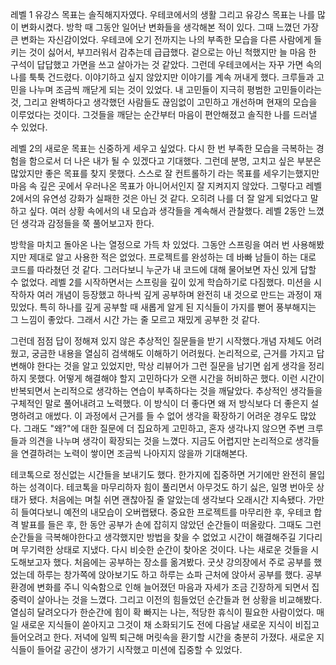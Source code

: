 레벨 1 유강스 목표는 솔직해지자였다. 우테코에서의 생활 그리고 유강스 목표는 나를 많이 변화시켰다. 방학 때 그동안 일어난 변화들을 생각해본 적이 있다. 그때 느꼈던 가장 큰 변화는 자신감이었다. 우테코에 오기 전까지는 나의 부족한 모습을 다른 사람에게 들키는 것이 싫어서, 부끄러워서 감추는데 급급했다. 겉으로는 아닌 척했지만 늘 마음 한 구석이 답답했고 가면을 쓰고 살아가는 것 같았다. 그런데 우테코에서는 자꾸 가면 속의 나를 툭툭 건드렸다. 이야기하고 싶지 않았지만 이야기를 계속 꺼내게 했다. 크루들과 고민을 나누며 조금씩 깨닫게 되는 것이 있었다. 내 고민들이 지극히 평범한 고민들이라는 것, 그리고 완벽하다고 생각했던 사람들도 끊임없이 고민하고 개선하며 현재의 모습을 이루었다는 것이다. 그것들을 깨닫는 순간부터 마음이 편안해졌고 솔직한 나를 드러낼 수 있었다.

레벨 2의 새로운 목표는 신중하게 세우고 싶었다. 다시 한 번 부족한 모습을 극복하는 경험을 함으로서 더 나은 내가 될 수 있겠다고 기대했다. 그런데 분명, 고치고 싶은 부분은 많았지만 좋은 목표를 찾지 못했다. 스스로 잘 컨트롤하기 라는 목표를 세우기는했지만 마음 속 깊은 곳에서 우러나온 목표가 아니어서인지 잘 지켜지지 않았다. 그렇다고 레벨 2에서의 유연성 강화가 실패한 것은 아닌 것 같다. 오히려 나를 더 잘 알게 되었다고 말하고 싶다. 여러 상황 속에서의 내 모습과 생각들을 계속해서 관찰했다. 레벨 2동안 느꼈던 생각과 감정들을 쭉 풀어보고자 한다.

방학을 마치고 돌아온 나는 열정으로 가득 차 있었다. 그동안 스프링을 여러 번 사용해봤지만 제대로 알고 사용한 적은 없었다. 프로젝트를 완성하는 데 바빠 남들이 하는 대로 코드를 따라쳤던 것 같다. 그러다보니 누군가 내 코드에 대해 물어보면 자신 있게 답할 수 없었다. 레벨 2를 시작하면서는 스프링을 깊이 있게 학습하기로 다짐했다. 미션을 시작하자 여러 개념이 등장했고 하나씩 깊게 공부하며 완전히 내 것으로 만드는 과정이 재밌었다. 특히 하나를 깊게 공부할 때 새롭게 알게 된 지식들이 가지를 뻗어 풍부해지는 그 느낌이 좋았다. 그래서 시간 가는 줄 모르고 재밌게 공부한 것 같다.

그런데 점점 답이 정해져 있지 않은 추상적인 질문들을 받기 시작했다.개념 자체도 어려웠고, 궁금한 내용을 열심히 검색해도 이해하기 어려웠다. 논리적으로, 근거를 가지고 답변해야 한다는 것을 알고 있었지만, 막상 리뷰어가 그런 질문을 남기면 쉽게 생각을 정리하지 못했다. 어떻게 해결해야 할지 고민하다가 오랜 시간을 허비하곤 했다. 이런 시간이 반복되면서 논리적으로 생각하는 연습이 부족하다는 것을 깨달았다. 추상적인 생각들을 구체적인 말로 풀어내려고 노력했다. 이 방식이 더 좋다면 왜 저 방식보다 더 좋은지 설명하려고 애썼다. 이 과정에서 근거를 들 수 없어 생각을 확장하기 어려운 경우도 많았다. 그래도 "왜?"에 대한 질문에 더 집요하게 고민하고, 혼자 생각나지 않으면 주변 크루들과 의견을 나누며 생각이 확장되는 것을 느꼈다. 지금도 어렵지만 논리적으로 생각들을 연결하려는 노력이 쌓이면 조금씩 나아지지 않을까 기대해본다.

테코톡으로 정신없는 시간들을 보내기도 했다. 한가지에 집중하면 거기에만 완전히 몰입하는 성격이다. 테코톡을 마무리하자 힘이 풀리면서 아무것도 하기 싫은, 일명 번아웃 상태가 됐다. 처음에는 며칠 쉬면 괜찮아질 줄 알았는데 생각보다 오래시간 지속됐다. 가만히 들여다보니 예전의 내모습이 오버랩됐다. 중요한 프로젝트를 마무리한 후, 우테코 합격 발표를 들은 후, 한 동안 공부가 손에 잡히지 않았던 순간들이 떠올랐다. 그때도 그런 순간들을 극복해야한다고 생각했지만 방법을 찾을 수 없었고 시간이 해결해주길 기다리며 무기력한 상태로 지냈다. 다시 비슷한 순간이 찾아온 것이다. 나는 새로운 것들을 시도해보고자 했다. 처음에는 공부하는 장소를 옮겨봤다. 굿샷 강의장에서 주로 공부를 했었는데 하루는 창가쪽에 앉아보기도 하고 하루는 쇼파 근처에 앉아서 공부를 했다. 공부 환경에 변화를 주니 익숙함으로 인해 늘어졌던 마음과 자세가 조금 긴장하게 되면서 집중력이 살아나는 것을 느꼈다. 그리고 이전의 힘들었던 순간들과 현 상황을 비교해봤다. 열심히 달려오다가 한순간에 힘이 확 빠지는 나는, 적당한 휴식이 필요한 사람이었다. 매일 새로운 지식들이 쏟아지고 그것이 채 소화되기도 전에 다음날 새로운 지식이 비집고 들어오려고 한다. 저녁에 일찍 퇴근해 머릿속을 환기할 시간을 충분히 가졌다. 새로운 지식들이 들어갈 공간이 생가기 시작했고 미션에 집중할 수 있었다.